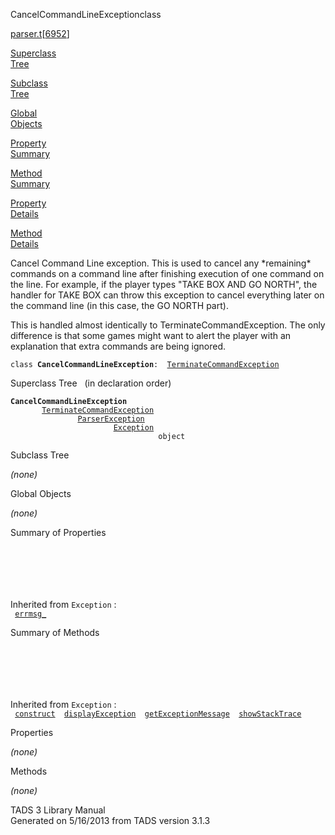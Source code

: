 ---
---
<span class="title">CancelCommandLineException</span><span class="type">class</span>

[parser.t](../file/parser.t.html)\[[6952](../source/parser.t.html#6952)\]

[Superclass  
Tree](#_SuperClassTree_)

[Subclass  
Tree](#_SubClassTree_)

[Global  
Objects](#_ObjectSummary_)

[Property  
Summary](#_PropSummary_)

[Method  
Summary](#_MethodSummary_)

[Property  
Details](#_Properties_)

[Method  
Details](#_Methods_)

<div class="fdesc">

Cancel Command Line exception. This is used to cancel any \*remaining\*
commands on a command line after finishing execution of one command on
the line. For example, if the player types "TAKE BOX AND GO NORTH", the
handler for TAKE BOX can throw this exception to cancel everything later
on the command line (in this case, the GO NORTH part).

This is handled almost identically to TerminateCommandException. The
only difference is that some games might want to alert the player with
an explanation that extra commands are being ignored.

`class `**`CancelCommandLineException`**` :   `[`TerminateCommandException`](../object/TerminateCommandException.html)

</div>

<span id="_SuperClassTree_"></span>

<div class="mjhd">

<span class="hdln">Superclass Tree</span>   (in declaration order)

</div>

**`CancelCommandLineException`**  
`         `[`TerminateCommandException`](../object/TerminateCommandException.html)  
`                 `[`ParserException`](../object/ParserException.html)  
`                         `[`Exception`](../object/Exception.html)  
`                                 object`  
<span id="_SubClassTree_"></span>

<div class="mjhd">

<span class="hdln">Subclass Tree</span>  

</div>

*(none)* <span id="_ObjectSummary_"></span>

<div class="mjhd">

<span class="hdln">Global Objects</span>  

</div>

*(none)* <span id="_PropSummary_"></span>

<div class="mjhd">

<span class="hdln">Summary of Properties</span>  

</div>

` `

` `

` `

Inherited from `Exception` :  
` `[`errmsg_`](../object/Exception.html#errmsg_)`  `

<span id="_MethodSummary_"></span>

<div class="mjhd">

<span class="hdln">Summary of Methods</span>  

</div>

` `

` `

` `

Inherited from `Exception` :  
` `[`construct`](../object/Exception.html#construct)`  `[`displayException`](../object/Exception.html#displayException)`  `[`getExceptionMessage`](../object/Exception.html#getExceptionMessage)`  `[`showStackTrace`](../object/Exception.html#showStackTrace)`  `

<span id="_Properties_"></span>

<div class="mjhd">

<span class="hdln">Properties</span>  

</div>

*(none)* <span id="_Methods_"></span>

<div class="mjhd">

<span class="hdln">Methods</span>  

</div>

*(none)*

<div class="ftr">

TADS 3 Library Manual  
Generated on 5/16/2013 from TADS version 3.1.3

</div>
